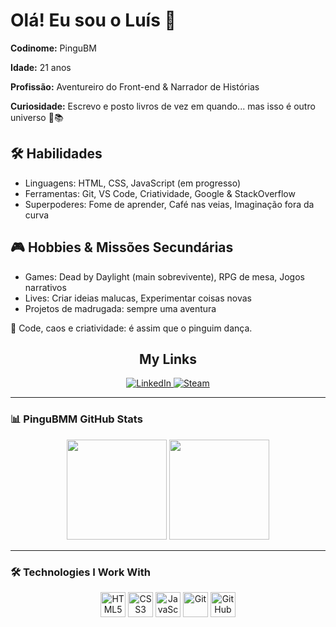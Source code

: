<div class="bio">
  <h1>Olá! Eu sou o Luís 🐧</h1>
  <p><strong>Codinome:</strong> PinguBM</p>
  <p><strong>Idade:</strong> 21 anos</p>
  <p><strong>Profissão:</strong> Aventureiro do Front-end & Narrador de Histórias</p>
  <p><strong>Curiosidade:</strong> Escrevo e posto livros de vez em quando... mas isso é outro universo 🐧📚</p>

  <h2>🛠️ Habilidades</h2>
  <ul>
    <li>Linguagens: HTML, CSS, JavaScript (em progresso)</li>
    <li>Ferramentas: Git, VS Code, Criatividade, Google & StackOverflow</li>
    <li>Superpoderes: Fome de aprender, Café nas veias, Imaginação fora da curva</li>
  </ul>

  <h2>🎮 Hobbies & Missões Secundárias</h2>
  <ul>
    <li>Games: Dead by Daylight (main sobrevivente), RPG de mesa, Jogos narrativos</li>
    <li>Lives: Criar ideias malucas, Experimentar coisas novas</li>
    <li>Projetos de madrugada: sempre uma aventura</li>
  </ul>

  <footer>
    <p>💬 Code, caos e criatividade: é assim que o pinguim dança.</p>
  </footer>
</div>
<h2 align="center">My Links</h2>

<p align="center">
  <a href="https://www.linkedin.com/in/lu%C3%ADs-felipe-b-12b9b01a1/" target="_blank">
    <img src="https://img.shields.io/badge/LinkedIn-0077B5?style=for-the-badge&logo=linkedin&logoColor=white" alt="LinkedIn"/>
  </a>
  <a href="https://steamcommunity.com/id/PinguBM/" target="_blank">
    <img src="https://img.shields.io/badge/Steam-171A21?style=for-the-badge&logo=steam&logoColor=white" alt="Steam"/>
  </a>
</p>

---

### 📊 PinguBMM GitHub Stats

<p align="center">
  <img height="160em" src="https://github-readme-stats.vercel.app/api?username=PinguBM&show_icons=true&theme=radical&include_all_commits=true&count_private=true"/>
  <img height="160em" src="https://github-readme-stats.vercel.app/api/top-langs/?username=PinguBM&layout=compact&langs_count=8&theme=radical"/>
</p>

---

### 🛠️ Technologies I Work With

<p align="center">
  <img src="https://cdn.jsdelivr.net/gh/devicons/devicon/icons/html5/html5-original.svg" height="40" alt="HTML5"/>
  <img src="https://cdn.jsdelivr.net/gh/devicons/devicon/icons/css3/css3-original.svg" height="40" alt="CSS3"/>
  <img src="https://cdn.jsdelivr.net/gh/devicons/devicon/icons/javascript/javascript-original.svg" height="40" alt="JavaScript"/>
  <img src="https://cdn.jsdelivr.net/gh/devicons/devicon/icons/git/git-original.svg" height="40" alt="Git"/>
  <img src="https://cdn.jsdelivr.net/gh/devicons/devicon/icons/github/github-original.svg" height="40" alt="GitHub"/>
</p>
